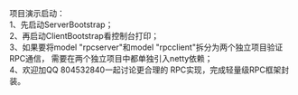 项目演示启动：  
1、先启动ServerBootstrap；  
2、再启动ClientBootstrap看控制台打印；  
3、如果要将model "rpcserver"和model "rpcclient"拆分为两个独立项目验证RPC通信，
需要在两个独立项目中都单独引入netty依赖；  
4、欢迎加QQ 804532840一起讨论更合理的
RPC实现，完成轻量级RPC框架封装。
